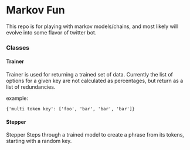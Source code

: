# Markov Fun

This repo is for playing with markov models/chains, and most likely will evolve into some flavor of twitter bot.

### Classes

#### Trainer
Trainer is used for returning a trained set of data. Currently the list of options for a given key are not calculated as percentages, but return as a list of redundancies.

example:
```
{'multi token key': ['foo', 'bar', 'bar', 'bar']}
```

#### Stepper
Stepper Steps through a trained model to create a phrase from its tokens, starting with a random key.
